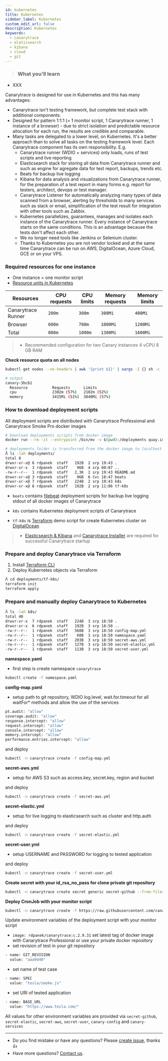 ```yaml
---
id: kubernetes
title: Kubernetes
sidebar_label: Kubernetes
custom_edit_url: false
description: Kubernetes
keywords:
  - canarytrace
  - elaticsearch
  - kibana
  - cloud
  - git
---
```


> ### What you’ll learn
- XXX

Canarytrace is designed for use in Kubernetes and this has many advantages:

- Canarytrace isn't testing framework, but complete test stack with additional components.
- Designed for pattern 1:1:1 (= 1 monitor script, 1 Canarytrace runner, 1 instance of a browser) - due to strict isolation and predictable resource allocation for each run, the results are credible and comparable.
- Many tasks are delegated to a lower level, on Kubernetes. It's a better approach than to solve all tasks on the testing framework level. Each Canarytrace component has its own responsibility. E.g.
  - Canarytrace runner (WDIO + services) only loads, runs of test scripts and live reporting
  - Elasticsearch stack for storing all data from Canarytrace runner and such as engine for agregate data for test report, backups, trends etc.
  - Beats for backup live logging
  - Kibana for data analysis and visualizations from Canarytrace runner, for the preparation of a test report in many forms e.g. report for testers, architect, devops or test manager.
  - Canarytrace Listener for automatically analyzing many types of data scanned from a browser, alerting by thresholds to many services such as slack or email, simplification of the test result for integration with other tools such as Zabbix.
  - Kubernetes parallelizes, guarantees, manages and isolates each instance of the Canarytrace runner. Every instance of Canarytrace starts on the same conditions. This is an advantage because the tests don't affect each other.
  - We no longer need tools like Jenkins or Selenium cluster.
  - Thanks to Kubernetes you are not vendor locked and at the same time Canarytrace can be run on AWS, DigitalOcean, Azure Cloud, GCE or on your VPS.

### Required resources for one instance
- One instance = one monitor script
- [Resource units in Kubernetes](https://kubernetes.io/docs/concepts/configuration/manage-resources-containers/#resource-units-in-kubernetes)

| Resources | CPU requests | CPU limits | Memory requests | Memory limits |
|-|-|-|-|-|
| Canarytrace Runner | `200m` | `300m` | `300Mi` | `400Mi` |
| Browser | `600m` | `700m` | `1000Mi` | `1200Mi` |
| Total | `800m` | `1000m` | `1300Mi` | `1600Mi` |


> - Recommended configuration for two Canary instances 4 vCPU 8 GB RAM

**Check resource quota on all nodes**

```bash
kubectl get nodes --no-headers | awk '{print $1}' | xargs -I {} sh -c 'echo {}; kubectl describe node {} | grep Allocated -A 5 | grep -ve Event -ve Allocated -ve percent -ve -- ; echo'

# output
canary-3bcb1
  Resource           Requests      Limits
  cpu                2302m (57%)   2102m (52%)
  memory             3415Mi (51%)  3840Mi (57%)
```

### How to download deployment scripts

All deployment scripts are distributed with Canarytrace Professional and Canarytrace Smoke Pro docker images

```bash
# Download deployments scripts from docker image
docker run --rm -it --entrypoint /bin/mv -v $(pwd):/deployments quay.io/canarytrace/smoke-pro:3.0.2 /opt/canary/deployments/ /deployments/

# deployments folder is transferred from the docker image to localhost
ᐰ ls -lah deployments/
total 8
drwxr-xr-x@ 6 rdpanek  staff   192B  2 srp 19:43 .
drwxr-xr-x  3 rdpanek  staff    96B  4 srp 00:07 ..
-rw-r--r--  1 rdpanek  staff   2,3K  2 srp 19:43 README.md
drwxr-xr-x@ 3 rdpanek  staff    96B  6 čvc 18:47 beats
drwxr-xr-x@ 7 rdpanek  staff   224B  2 srp 19:43 k8s
drwxr-xr-x@ 6 rdpanek  staff   192B  2 srp 11:06 tf-k8s

```

- `beats` contains [filebeat](https://www.elastic.co/beats/filebeat) deployment scripts for backup live logging stdout of all docker images of Canarytrace

- `k8s` contains Kubernetes deployment scripts of Canarytrace

- `tf-k8s` is [Terraform](https://www.terraform.io/) demo script for create Kubernetes cluster on [DigitalOcean](https://www.digitalocean.com/)

> - [Elasticsearch & Kibana](/docs/guides/elasticsearch) and [Canarytrace Installer](/docs/features/installer) are required for successful Canarytrace startup

### Prepare and deploy Canarytrace via Terraform

1. Install [Terraform CLI](https://learn.hashicorp.com/tutorials/terraform/install-cli)
2. Deploy Kubernetes objects via Terraform

```bash
ᐰ cd deployments/tf-k8s/
terraform init
terraform apply
```

### Prepare and manually deploy Canarytrace to Kubernetes

```bash
ᐰ ls -lah k8s/
total 40
drwxr-xr-x  7 rdpanek  staff   224B  3 srp 18:50 .
drwxr-xr-x  6 rdpanek  staff   192B  3 srp 18:50 ..
-rw-r--r--  1 rdpanek  staff   568B  3 srp 18:50 config-map.yml
-rw-r--r--  1 rdpanek  staff    60B  3 srp 18:50 namespace.yaml
-rw-r--r--  1 rdpanek  staff   203B  3 srp 18:50 secret-aws.yml
-rw-r--r--  1 rdpanek  staff   127B  3 srp 18:50 secret-elastic.yml
-rw-r--r--  1 rdpanek  staff   113B  3 srp 18:50 secret-user.yml
```

**namespace.yaml**
- first step is create namespace `canarytrace`

```bash
kubectl create -f namespace.yaml
```

**config-map.yaml**
- setup path to git repository, WDIO log.level, wait.for.timeout for all waitFor* methods and allow the use of the services

```bash
pt.audit: "allow"
coverage.audit: "allow"
response.intercept: "allow"
request.intercept: "allow"
console.intercept: "allow"
memory.intercept: "allow"
performance.entries.intercept: "allow"
```

and deploy

```bash
kubectl -n canarytrace create -f config-map.yml
```

**secret-aws.yml**

- setup for AWS S3 such as access.key, secret.key, region and bucket

and deploy

```bash
kubectl -n canarytrace create -f secret-aws.yml
```

**secret-elastic.yml**

- setup for live logging to elasticsearch such as cluster and http.auth

and deploy

```bash
kubectl -n canarytrace create -f secret-elastic.yml
```

**secret-user.yml**

- setup USERNAME and PASSWORD for logging to tested application

and deploy

```bash
kubectl -n canarytrace create -f secret-user.yml
```

**Create secret with your id_rsa_no_pass for clone private git repository**

```bash
kubectl -n canarytrace create secret generic secret-github --from-file=ssh-privatekey=/Users/rdpanek/.ssh/id_rsa_no_pass
```

**Deploy CronJob with your monitor script**
```bash
kubectl -n canarytrace create -f https://raw.githubusercontent.com/canarytrace/demo-tests/master/k8s/tesla.yaml
```

Update environment variables of the deployment script with your monitor script

- `image: rdpanek/canarytrace:c.2.9.31` set latest tag of docker image with Canarytrace Professional or use your private docker repository
- set revision of test in your git repository

```bash
- name: GIT_REVISION
  value: "aaa9d40"
```

- set name of test case

```bash
- name: SPEC
  value: "tesla/smoke.js"
```

- set URI of tested application

```bash
- name: BASE_URL
  value: "https://www.tesla.com/"
```

All values for other environment variables are provided via `secret-github`, `secret-elastic`, `secret-aws`, `secret-user`, `canary-config` and `canary-services`

---

- Do you find mistake or have any questions? Please [create issue](https://github.com/canarytrace/documentation/issues/new/choose), thanks 👍
- Have more questions? [Contact us](/docs/support/contactus).